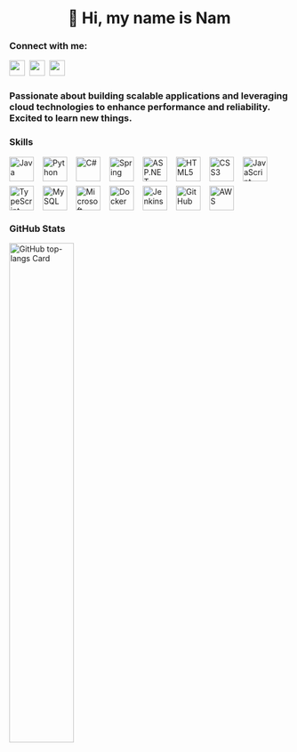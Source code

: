 <div id="toc">
  <ul align="center" style="list-style: none">
    <summary>
      <h1>
        👋 Hi, my name is Nam
      </h1>
    </summary>
  </ul>
</div>

**<h3 align="left">Connect with me:</h3>** 
<p align="left"><a href="mailto:nguyenhientrungnam@gmail.com" target="_blank"><img src="https://img.shields.io/badge/Gmail-D14836?style=for-the-badge&logo=gmail&logoColor=white" height="28" style="margin-right: 4px"></a> <a href="https://www.facebook.com/laguxl" target="_blank"><img src="https://img.shields.io/badge/Facebook-1877F2?style=for-the-badge&logo=facebook&logoColor=white" height="28" style="margin-right: 4px"></a> <a href="https://www.instagram.com/laguxl_" target="_blank"><img src="https://img.shields.io/badge/Instagram-E4405F?style=for-the-badge&logo=instagram&logoColor=white" height="28" style="margin-right: 4px"></a></p>

 **<h3 align="left">Passionate about building scalable applications and leveraging cloud technologies to enhance performance and reliability. Excited to learn new things.</h3>**

 **<h3 align="left">Skills</h3>**

<div style="display: flex; flex-wrap: wrap; gap: 8px; justify-content: left;"><img src="https://cdn.jsdelivr.net/gh/devicons/devicon/icons/java/java-original.svg" height="44" alt="Java" style="margin-right: 8px"> <img src="https://cdn.jsdelivr.net/gh/devicons/devicon/icons/python/python-original.svg" height="44" alt="Python" style="margin-right: 8px"> <img src="https://cdn.jsdelivr.net/gh/devicons/devicon/icons/csharp/csharp-original.svg" height="44" alt="C#" style="margin-right: 8px"> <img src="https://cdn.jsdelivr.net/gh/devicons/devicon/icons/spring/spring-original.svg" height="44" alt="Spring" style="margin-right: 8px"> <img src="https://cdn.jsdelivr.net/gh/devicons/devicon@latest/icons/dot-net/dot-net-original-wordmark.svg" height="44" alt="ASP.NET" style="margin-right: 8px"> <img src="https://cdn.jsdelivr.net/gh/devicons/devicon/icons/html5/html5-original.svg" height="44" alt="HTML5" style="margin-right: 8px"> <img src="https://cdn.jsdelivr.net/gh/devicons/devicon/icons/css3/css3-original.svg" height="44" alt="CSS3" style="margin-right: 8px"> <img src="https://cdn.jsdelivr.net/gh/devicons/devicon/icons/javascript/javascript-original.svg" height="44" alt="JavaScript" style="margin-right: 8px"> <img src="https://cdn.jsdelivr.net/gh/devicons/devicon/icons/typescript/typescript-original.svg" height="44" alt="TypeScript" style="margin-right: 8px"> <img src="https://cdn.jsdelivr.net/gh/devicons/devicon@latest/icons/mysql/mysql-original-wordmark.svg" height="44" alt="MySQL" style="margin-right: 8px"> <img src="https://cdn.jsdelivr.net/gh/devicons/devicon@latest/icons/microsoftsqlserver/microsoftsqlserver-original-wordmark.svg" height="44" alt="Microsoft SQL Server" style="margin-right: 8px"> <img src="https://cdn.jsdelivr.net/gh/devicons/devicon/icons/docker/docker-original.svg" height="44" alt="Docker" style="margin-right: 8px"> <img src="https://cdn.jsdelivr.net/gh/devicons/devicon/icons/jenkins/jenkins-original.svg" height="44" alt="Jenkins" style="margin-right: 8px"> <img src="https://cdn.jsdelivr.net/gh/devicons/devicon/icons/github/github-original.svg" height="44" alt="GitHub" style="margin-right: 8px"> <img src="https://cdn.jsdelivr.net/gh/devicons/devicon@latest/icons/amazonwebservices/amazonwebservices-original-wordmark.svg" height="44" alt="AWS" style="margin-right: 8px"></div>

 **<h3 align="left">GitHub Stats</h3>**

<p align="left">
  <img width="48%" src="https://github-readme-stats.vercel.app/api/top-langs?username=lagux-coding&theme=react&hide_title=false&layout=compact&langs_count=6&hide_progress=false&card_width=400" alt="GitHub top-langs Card" />
</p>
